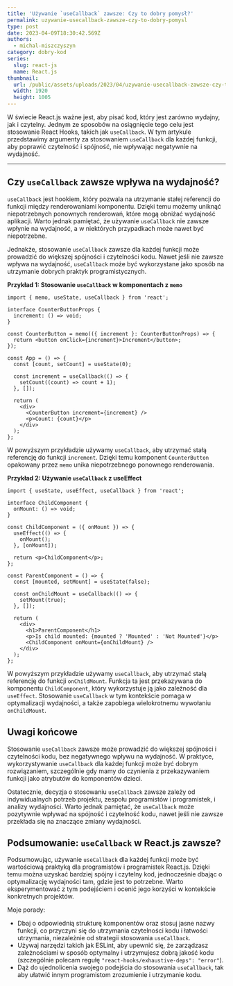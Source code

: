 ```yaml
---
title: 'Używanie `useCallback` zawsze: Czy to dobry pomysł?'
permalink: uzywanie-usecallback-zawsze-czy-to-dobry-pomysl
type: post
date: 2023-04-09T18:30:42.569Z
authors:
  - michal-miszczyszyn
category: dobry-kod
series:
  slug: react-js
  name: React.js
thumbnail:
  url: /public/assets/uploads/2023/04/uzywanie-usecallback-zawsze-czy-to-dobry-pomysl.png
  width: 1920
  height: 1005
---
```


W świecie React.js ważne jest, aby pisać kod, który jest zarówno wydajny, jak i czytelny. Jednym ze sposobów na osiągnięcie tego celu jest stosowanie React Hooks, takich jak `useCallback`. W tym artykule przedstawimy argumenty za stosowaniem `useCallback` dla każdej funkcji, aby poprawić czytelność i spójność, nie wpływając negatywnie na wydajność.

---

## Czy `useCallback` zawsze wpływa na wydajność?

`useCallback` jest hookiem, który pozwala na utrzymanie stałej referencji do funkcji między renderowaniami komponentu. Dzięki temu możemy uniknąć niepotrzebnych ponownych renderowań, które mogą obniżać wydajność aplikacji. Warto jednak pamiętać, że używanie `useCallback` nie zawsze wpłynie na wydajność, a w niektórych przypadkach może nawet być niepotrzebne.

Jednakże, stosowanie `useCallback` zawsze dla każdej funkcji może prowadzić do większej spójności i czytelności kodu. Nawet jeśli nie zawsze wpływa na wydajność, `useCallback` może być wykorzystane jako sposób na utrzymanie dobrych praktyk programistycznych.

**Przykład 1: Stosowanie `useCallback` w komponentach z `memo`**

```tsx
import { memo, useState, useCallback } from 'react';

interface CounterButtonProps {
  increment: () => void;
}

const CounterButton = memo(({ increment }: CounterButtonProps) => {
  return <button onClick={increment}>Increment</button>;
});

const App = () => {
  const [count, setCount] = useState(0);

  const increment = useCallback(() => {
    setCount((count) => count + 1);
  }, []);

  return (
    <div>
      <CounterButton increment={increment} />
      <p>Count: {count}</p>
    </div>
  );
};
```

W powyższym przykładzie używamy `useCallback`, aby utrzymać stałą referencję do funkcji `increment`. Dzięki temu komponent `CounterButton` opakowany przez `memo` unika niepotrzebnego ponownego renderowania.

**Przykład 2: Używanie `useCallback` z useEffect**

```tsx
import { useState, useEffect, useCallback } from 'react';

interface ChildComponent {
  onMount: () => void;
}

const ChildComponent = ({ onMount }) => {
  useEffect(() => {
    onMount();
  }, [onMount]);

  return <p>ChildComponent</p>;
};

const ParentComponent = () => {
  const [mounted, setMount] = useState(false);

  const onChildMount = useCallback(() => {
    setMount(true);
  }, []);

  return (
    <div>
      <h1>ParentComponent</h1>
      <p>Is child mounted: {mounted ? 'Mounted' : 'Not Mounted'}</p>
      <ChildComponent onMount={onChildMount} />
    </div>
  );
};
```

W powyższym przykładzie używamy `useCallback`, aby utrzymać stałą referencję do funkcji `onChildMount`. Funkcja ta jest przekazywana do komponentu `ChildComponent`, który wykorzystuje ją jako zależność dla `useEffect`. Stosowanie `useCallback` w tym kontekście pomaga w optymalizacji wydajności, a także zapobiega wielokrotnemu wywołaniu `onChildMount`.

## Uwagi końcowe

Stosowanie `useCallback` zawsze może prowadzić do większej spójności i czytelności kodu, bez negatywnego wpływu na wydajność. W praktyce, wykorzystywanie `useCallback` dla każdej funkcji może być dobrym rozwiązaniem, szczególnie gdy mamy do czynienia z przekazywaniem funkcji jako atrybutów do komponentów dzieci.

Ostatecznie, decyzja o stosowaniu `useCallback` zawsze zależy od indywidualnych potrzeb projektu, zespołu programistów i programistek, i analizy wydajności. Warto jednak pamiętać, że `useCallback` może pozytywnie wpływać na spójność i czytelność kodu, nawet jeśli nie zawsze przekłada się na znaczące zmiany wydajności.

## Podsumowanie: `useCallback` w React.js zawsze?

Podsumowując, używanie `useCallback` dla każdej funkcji może być wartościową praktyką dla programistów i programistek React.js. Dzięki temu można uzyskać bardziej spójny i czytelny kod, jednocześnie dbając o optymalizację wydajności tam, gdzie jest to potrzebne. Warto eksperymentować z tym podejściem i ocenić jego korzyści w kontekście konkretnych projektów.

Moje porady:

- Dbaj o odpowiednią strukturę komponentów oraz stosuj jasne nazwy funkcji, co przyczyni się do utrzymania czytelności kodu i łatwości utrzymania, niezależnie od strategii stosowania `useCallback`.
- Używaj narzędzi takich jak ESLint, aby upewnić się, że zarządzasz zależnościami w sposób optymalny i utrzymujesz dobrą jakość kodu (szczególnie polecam regułę `"react-hooks/exhaustive-deps": "error"`).
- Dąż do ujednolicenia swojego podejścia do stosowania `useCallback`, tak aby ułatwić innym programistom zrozumienie i utrzymanie kodu.
